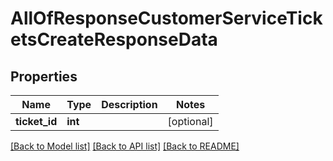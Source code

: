 # AllOfResponseCustomerServiceTicketsCreateResponseData

## Properties
Name | Type | Description | Notes
------------ | ------------- | ------------- | -------------
**ticket_id** | **int** |  | [optional] 

[[Back to Model list]](../README.md#documentation-for-models) [[Back to API list]](../README.md#documentation-for-api-endpoints) [[Back to README]](../README.md)

